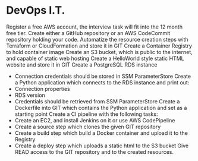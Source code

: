 # DevOps I.T.

Register a free AWS account, the interview task will fit into the 12 month free tier.
Create either a GitHub repository or an AWS CodeCommit repository holding your
code.
Automatize the resource creation steps with Terraform or CloudFormation and store it
in GIT
Create a Container Registry to hold container image
Create an S3 bucket, which is public to the internet, and capable of static web hosting
Create a HelloWorld style static HTML website and store it in GIT
Create a PostgreSQL RDS instance

- Connection credentials should be stored in SSM ParameterStore
  Create a Python application which connects to the RDS instance and print out:
- Connection properties
- RDS version
- Credentials should be retrieved from SSM ParameterStore
  Create a Dockerfile into GIT which contains the Python application and set as a
  starting point
  Create a CI pipeline with the following tasks:
- Create an EC2, and install Jenkins on it or use AWS CodePipeline
- Create a source step which clones the given GIT repository
- Create a build step which build a Docker container and upload it to the
  Registry
- Create a deploy step which uploads a static html to the S3 bucket
  Give READ access to the GIT repository and to the created resources.
